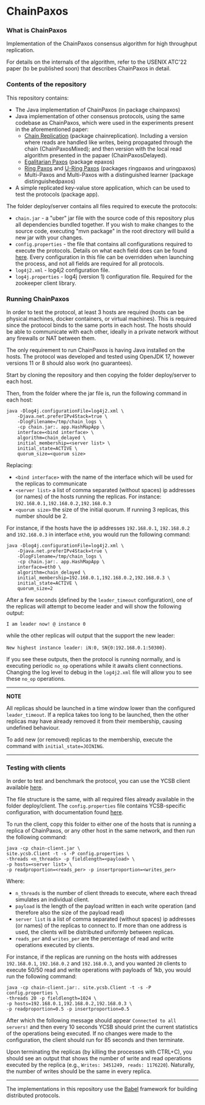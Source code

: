 ChainPaxos
============

### What is ChainPaxos
Implementation of the ChainPaxos consensus algorithm for high throughput replication.

For details on the internals of the algorithm, refer to the USENIX ATC'22 paper 
(to be published soon) that describes ChainPaxos in detail.

### Contents of the repository

This repository contains:
* The Java implementation of ChainPaxos (in package chainpaxos)
* Java implementation of other consensus protocols, using the same codebase as ChainPaxos,
which were used in the experiments present in the aforementioned paper:
    * [Chain Replication](https://www.usenix.org/legacy/events/osdi04/tech/full_papers/renesse/renesse.pdf) (package chainreplication). Including a version where reads are handled like writes, being propagated through the chain (ChainPaxosMixed); and then version with the local read algorithm presented in the papaer (ChainPaxosDelayed).
    * [Egalitarian Paxos](https://dl.acm.org/doi/abs/10.1145/2517349.2517350) (package epaxos)
    * [Ring Paxos](https://ieeexplore.ieee.org/abstract/document/5544272) and [U-Ring Paxos](https://academic.oup.com/comjnl/article/60/6/866/3058780) (packages ringpaxos and uringpaxos)
    * Multi-Paxos and Multi-Paxos with a distinguished learner (package distinguishedpaxos)
* A simple replicated key-value store application, which can be used to test the protocols (package app).

The folder deploy/server contains all files required to execute the protocols:
* `chain.jar` - a "uber" jar file with the source code of this repository plus all dependencies bundled together.
  If you wish to make changes to the source code, executing "mvn package" in the root directory will build a new jar with your changes.
* `config.properties` - the file that contains all configurations required to execute the protocols. Details on what each field does can be found [here](placeholder).
  Every configuration in this file can be overridden when launching the process, and not all fields are required for all protocols.
* `log4j2.xml` - log4j2 configuration file.
* `log4j.properties` - log4j (version 1) configuration file. Required for the zookeeper client library.

### Running ChainPaxos

In order to test the protocol, at least 3 hosts are required (hosts can be physical machines, docker containers, or virtual machines).
This is required since the protocol binds to the same ports in each host. The hosts should be able to communicate with each other, ideally in a private network without any firewalls or NAT between them.

The only requirement to run ChainPaxos is having Java installed on the hosts. The protocol was developed and tested using OpenJDK 17, however versions 11 or 8 should also work (no guarantees).

Start by cloning the repository and then copying the folder deploy/server to each host.

Then, from the folder where the jar file is, run the following command in each host:

    java -Dlog4j.configurationFile=log4j2.xml \
        -Djava.net.preferIPv4Stack=true \
        -DlogFilename=/tmp/chain_logs \
        -cp chain.jar:. app.HashMapApp \
        interface=<bind interface> \
        algorithm=chain_delayed \
        initial_membership=<server list> \
        initial_state=ACTIVE \
        quorum_size=<quorum size>

Replacing:
* `<bind interface>` with the name of the interface which will be used for the replicas to communicate
* `<server list>` a list of comma separated (without spaces) ip addresses (or names) of the hosts running the replicas. For instance: `192.168.0.1,192.168.0.2,192.168.0.3`
* `<quorum size>` the size of the initial quorum. If running 3 replicas, this number should be 2.


  

For instance, if the hosts have the ip addresses `192.168.0.1`, `192.168.0.2` and `192.168.0.3` in interface `eth0`, you would run the following command:

    java -Dlog4j.configurationFile=log4j2.xml \
        -Djava.net.preferIPv4Stack=true \
        -DlogFilename=/tmp/chain_logs \
        -cp chain.jar:. app.HashMapApp \
        interface=eth0 \
        algorithm=chain_delayed \
        initial_membership=192.168.0.1,192.168.0.2,192.168.0.3 \
        initial_state=ACTIVE \
        quorum_size=2

After a few seconds (defined by the `leader_timeout` configuration), one of the replicas will attempt to become leader and
will show the following output: 

`I am leader now! @ instance 0`

while the other replicas will output that the support the new leader:

`New highest instance leader: iN:0, SN{0:192.168.0.1:50300}`. 

If you see these outputs, then the protocol is running normally, and is executing periodic `no_op` operations while 
it awaits client connections. Changing the log level to debug in the `log4j2.xml` file will allow you to see these `no_op` operations.

---
**NOTE**

All replicas should be launched in a time window lower than the configured `leader_timeout`. 
If a replica takes too long to be launched, then the other replicas may have already removed it from their membership, causing undefined behaviour.

To add new (or removed) replicas to the membership, execute the command with `initial_state=JOINING`.

---
### Testing with clients

In order to test and benchmark the protocol, you can use the YCSB client available [here](https://github.com/pfouto/chain-client).

The file structure is the same, with all required files already available in the folder deploy/client.
The `config.properties` file contains YCSB-specific configuration, with documentation found [here](https://github.com/brianfrankcooper/YCSB/wiki).

To run the client, copy this folder to either one of the hosts that is running a replica of ChainPaxos, or any other host in the same network, and then run the following command:
    
    java -cp chain-client.jar \ 
    site.ycsb.Client -t -s -P config.properties \
    -threads <n_threads> -p fieldlength=<payload> \
    -p hosts=<server list> \
    -p readproportion=<reads_per> -p insertproportion=<writes_per>

Where:
* `n_threads` is the number of client threads to execute, where each thread simulates an individual client.
* `payload` is the length of the payload written in each write operation (and therefore also the size of the payload read)
* `server list` is a list of comma separated (without spaces) ip addresses (or names) of the replicas to connect to.
If more than one address is used, the clients will be distributed uniformly between replicas.
* `reads_per` and `writes_per` are the percentage of read and write operations executed by clients.

For instance, if the replicas are running on the hosts with addresses `192.168.0.1`, `192.168.0.2` and `192.168.0.3`, and you wanted `20` clients to execute 50/50 read and write operations with payloads of 1kb, you would run the following command:

    java -cp chain-client.jar:. site.ycsb.Client -t -s -P config.properties \
    -threads 20 -p fieldlength=1024 \
    -p hosts=192.168.0.1,192.168.0.2,192.168.0.3 \
    -p readproportion=0.5 -p insertproportion=0.5

After which the following message should appear `Connected to all servers!` and then every 10 seconds YCSB should print the current
statistics of the operations being executed. If no changes were made to the configuration, the client should run for 85 seconds and then terminate.

Upon terminating the replicas (by killing the processes with CTRL+C), you should see an output that shows the number of write and read operations executed by the replica
(e.g., `Writes: 3451249, reads: 1176220`). Naturally, the number of writes should be the same in every replica.

---

The implementations in this repository use the [Babel](https://github.com/pfouto/babel-core) framework for building distributed protocols.